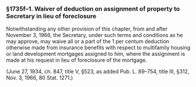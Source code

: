 ### §1735f–1. Waiver of deduction on assignment of property to Secretary in lieu of foreclosure ###

Notwithstanding any other provision of this chapter, from and after November 3, 1966, the Secretary, under such terms and conditions as he may approve, may waive all or a part of the 1 per centum deduction otherwise made from insurance benefits with respect to multifamily housing or land development mortgages assigned to him, where the assignment is made at his request in lieu of foreclosure of the mortgage.

(June 27, 1934, ch. 847, title V, §523, as added Pub. L. 89–754, title III, §312, Nov. 3, 1966, 80 Stat. 1271.)